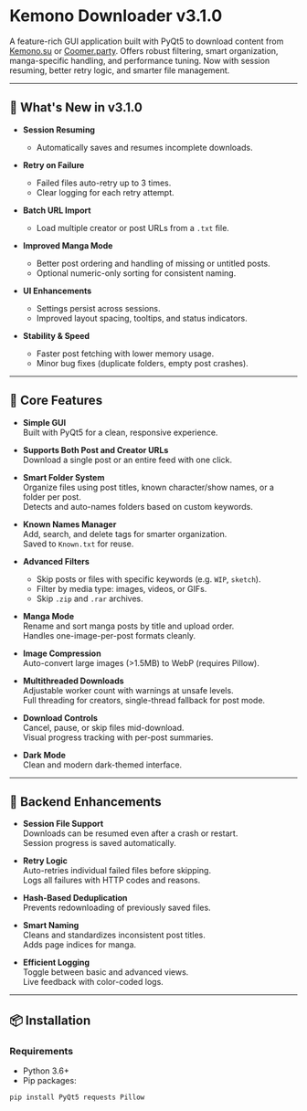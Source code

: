 # Kemono Downloader v3.1.0

A feature-rich GUI application built with PyQt5 to download content from [Kemono.su](https://kemono.su) or [Coomer.party](https://coomer.party). Offers robust filtering, smart organization, manga-specific handling, and performance tuning. Now with session resuming, better retry logic, and smarter file management.

---

## 🚀 What's New in v3.1.0

* **Session Resuming**  
  * Automatically saves and resumes incomplete downloads.  

* **Retry on Failure**  
  * Failed files auto-retry up to 3 times.  
  * Clear logging for each retry attempt.

* **Batch URL Import**  
  * Load multiple creator or post URLs from a `.txt` file.  

* **Improved Manga Mode**  
  * Better post ordering and handling of missing or untitled posts.  
  * Optional numeric-only sorting for consistent naming.

* **UI Enhancements**  
  * Settings persist across sessions.  
  * Improved layout spacing, tooltips, and status indicators.

* **Stability & Speed**  
  * Faster post fetching with lower memory usage.  
  * Minor bug fixes (duplicate folders, empty post crashes).

---

## 🧩 Core Features

* **Simple GUI**  
  Built with PyQt5 for a clean, responsive experience.

* **Supports Both Post and Creator URLs**  
  Download a single post or an entire feed with one click.

* **Smart Folder System**  
  Organize files using post titles, known character/show names, or a folder per post.  
  Detects and auto-names folders based on custom keywords.

* **Known Names Manager**  
  Add, search, and delete tags for smarter organization.  
  Saved to `Known.txt` for reuse.

* **Advanced Filters**  
  * Skip posts or files with specific keywords (e.g. `WIP`, `sketch`).  
  * Filter by media type: images, videos, or GIFs.  
  * Skip `.zip` and `.rar` archives.  

* **Manga Mode**  
  Rename and sort manga posts by title and upload order.  
  Handles one-image-per-post formats cleanly.

* **Image Compression**  
  Auto-convert large images (>1.5MB) to WebP (requires Pillow).

* **Multithreaded Downloads**  
  Adjustable worker count with warnings at unsafe levels.  
  Full threading for creators, single-thread fallback for post mode.

* **Download Controls**  
  Cancel, pause, or skip files mid-download.  
  Visual progress tracking with per-post summaries.

* **Dark Mode**  
  Clean and modern dark-themed interface.

---

## 🔧 Backend Enhancements

* **Session File Support**  
  Downloads can be resumed even after a crash or restart.  
  Session progress is saved automatically.

* **Retry Logic**  
  Auto-retries individual failed files before skipping.  
  Logs all failures with HTTP codes and reasons.

* **Hash-Based Deduplication**  
  Prevents redownloading of previously saved files.

* **Smart Naming**  
  Cleans and standardizes inconsistent post titles.  
  Adds page indices for manga.

* **Efficient Logging**  
  Toggle between basic and advanced views.  
  Live feedback with color-coded logs.

---

## 📦 Installation

### Requirements

* Python 3.6+
* Pip packages:

```bash
pip install PyQt5 requests Pillow
